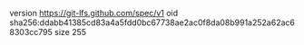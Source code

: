 version https://git-lfs.github.com/spec/v1
oid sha256:ddabb41385cd83a4a5fdd0bc67738ae2ac0f8da08b991a252a62ac68303cc795
size 255

